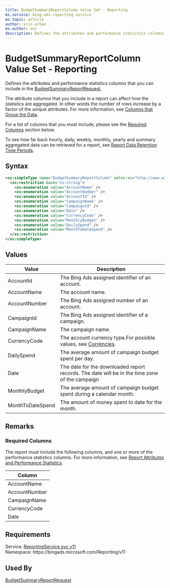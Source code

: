```yaml
---
title: BudgetSummaryReportColumn Value Set - Reporting
ms.service: bing-ads-reporting-service
ms.topic: article
author: eric-urban
ms.author: eur
description: Defines the attributes and performance statistics columns that you can include in the BudgetSummaryReportRequest.
---
```

# BudgetSummaryReportColumn Value Set - Reporting
Defines the attributes and performance statistics columns that you can include in the [BudgetSummaryReportRequest](budgetsummaryreportrequest.md).

The attribute columns that you include in a report can affect how the statistics are aggregated. In other words the number of rows increase by a factor of the unique attributes. For more information, see [Columns that Group the Data](../guides/reports.md#columnsdata).

For a list of columns that you must include, please see the [Required Columns](#requiredcolumns) section below.

To see how far back hourly, daily, weekly, monthly, yearly and summary aggregated data can be retrieved for a report, see [Report Data Retention Time Periods](../guides/report-data-retention-time-periods.md).

## Syntax
```xml
<xs:simpleType name="BudgetSummaryReportColumn" xmlns:xs="http://www.w3.org/2001/XMLSchema">
  <xs:restriction base="xs:string">
    <xs:enumeration value="AccountName" />
    <xs:enumeration value="AccountNumber" />
    <xs:enumeration value="AccountId" />
    <xs:enumeration value="CampaignName" />
    <xs:enumeration value="CampaignId" />
    <xs:enumeration value="Date" />
    <xs:enumeration value="CurrencyCode" />
    <xs:enumeration value="MonthlyBudget" />
    <xs:enumeration value="DailySpend" />
    <xs:enumeration value="MonthToDateSpend" />
  </xs:restriction>
</xs:simpleType>
```

## <a name="values"></a>Values


|Value|Description|
|-----------|---------------|
|<a name="accountid"></a>AccountId|The Bing Ads assigned identifier of an account.|
|<a name="accountname"></a>AccountName|The account name.|
|<a name="accountnumber"></a>AccountNumber|The Bing Ads assigned number of an account.|
|<a name="campaignid"></a>CampaignId|The Bing Ads assigned identifier of a campaign.|
|<a name="campaignname"></a>CampaignName|The campaign name.|
|<a name="currencycode"></a>CurrencyCode|The account currency type.For possible values, see [Currencies](../guides/currencies.md).|
|<a name="dailyspend"></a>DailySpend|The average amount of campaign budget spent per day.|
|<a name="date"></a>Date|The date for the downloaded report records. The date will be in the time zone of the campaign|
|<a name="monthlybudget"></a>MonthlyBudget|The average amount of campaign budget spent during a calendar month.|
|<a name="monthtodatespend"></a>MonthToDateSpend|The amount of money spent to date for the month.|

## <a name="remarks"></a>Remarks
### <a name="requiredcolumns"></a>Required Columns
The report must include the following columns, and one or more of the performance statistics columns. For more information, see [Report Attributes and Performance Statistics](../guides/report-attributes-performance-statistics.md).


|Column|
|----------|
|AccountName|
|AccountNumber|
|CampaignName|
|CurrencyCode|
|Date|

## Requirements
Service: [ReportingService.svc v11](https://reporting.api.bingads.microsoft.com/Api/Advertiser/Reporting/v11/ReportingService.svc)  
Namespace: https\://bingads.microsoft.com/Reporting/v11  

## Used By
[BudgetSummaryReportRequest](budgetsummaryreportrequest.md)  
